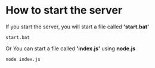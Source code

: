 
# How to start the server

If you start the server, you will start a file called <b>'start.bat'</b>

```shell
start.bat
```

<p> Or You can start a file called <b>'index.js'</b> using <b>node.js</b><br>

```shell
node index.js
```

